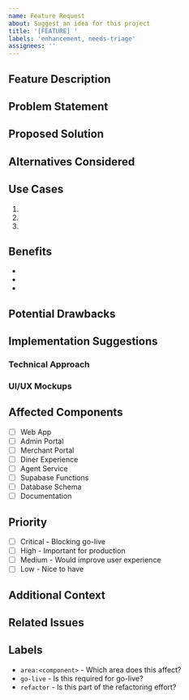 ```yaml
---
name: Feature Request
about: Suggest an idea for this project
title: '[FEATURE] '
labels: 'enhancement, needs-triage'
assignees: ''
---
```


## Feature Description

<!-- A clear and concise description of the feature you'd like to see -->

## Problem Statement

<!-- What problem does this feature solve? -->

## Proposed Solution

<!-- Describe the solution you'd like -->

## Alternatives Considered

<!-- Describe alternative solutions or features you've considered -->

## Use Cases

<!-- Describe specific use cases for this feature -->

1. 
2. 
3. 

## Benefits

<!-- What are the benefits of implementing this feature? -->

- 
- 
- 

## Potential Drawbacks

<!-- Are there any potential drawbacks or concerns? -->

## Implementation Suggestions

<!-- Optional: Do you have ideas on how to implement this? -->

### Technical Approach

<!-- Optional: Technical details or considerations -->

### UI/UX Mockups

<!-- Optional: Add mockups or wireframes -->

## Affected Components

<!-- Which parts of the system would be affected? -->

- [ ] Web App
- [ ] Admin Portal
- [ ] Merchant Portal
- [ ] Diner Experience
- [ ] Agent Service
- [ ] Supabase Functions
- [ ] Database Schema
- [ ] Documentation

## Priority

<!-- How important is this feature? -->

- [ ] Critical - Blocking go-live
- [ ] High - Important for production
- [ ] Medium - Would improve user experience
- [ ] Low - Nice to have

## Additional Context

<!-- Add any other context, links, or references about the feature request here -->

## Related Issues

<!-- Link any related issues or PRs here -->

## Labels

<!-- Suggested labels for this issue -->

- `area:<component>` - Which area does this affect?
- `go-live` - Is this required for go-live?
- `refactor` - Is this part of the refactoring effort?

